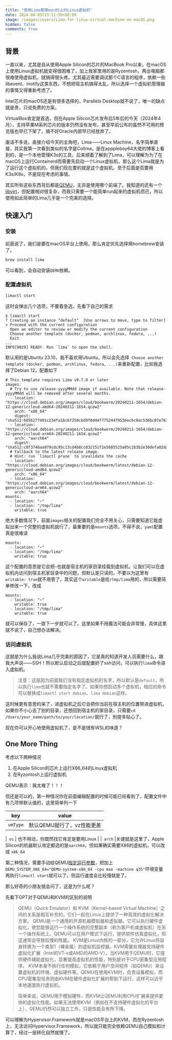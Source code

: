 ```yaml
---
title: "使用Lima管理macOS上的Linux虚拟机"
date: 2024-04-05T23:11:59+08:00
image: /images/covers/Lima-for-linux-virtual-machine-on-macOS.png
hidden: false
comments: true
---
```


## 背景

一直以来，尤其是自从使用Apple Silicon的芯片的MacBook Pro以来，在macOS上使用Linux虚拟机就变得很困难了，加上我家里用的是Ryzentosh，两台电脑都很难使用虚拟机，就搞得很头疼。尤其最近需要调试那个C语言的程序，依赖一些libevent、inotify这类东西，不想把宿主机搞得太乱，所以选择一个虚拟机管理器的事情又得重新考虑了。

Intel芯片的macOS还是有很多选择的，Parallels Desktop就不说了，唯一的缺点就是贵，只说免费的方案。

VirtualBox肯定是首选，但在Apple Silicon芯片发布后5年后的今天（2024年4月），支持苹果M系列芯片的版本仍然没有发布，甚至早前公布的虽然不可用的预览版也早已下架了，搞不好Oracle内部早已经放弃了。

废话不多说，直接介绍今天的主角吧，Lima——Linux Machine，名字简单直接，其实我第一次看到类似的名字是Colima，是在apppleboy64大佬的博客上看到的，是一个本地管理K3s的工具，后来顺着了解到了Lima，可以理解为为了在macOS上运行Containerd而需要先启动一个Linux虚拟机，那么这个Lima就是为了运行这个虚拟机的。但我们现在要的就是这个虚拟机，至于后面是否要用K3s/K8s，不是现在考虑的事情。

其实所有这些东西背后都是[QEMU](https://www.qemu.org/docs/master/system/introduction.html)，无非是使用哪个前端了。我知道的还有一个[libvirt](https://libvirt.org/)，但配置相对很复杂，而我只需要一个能简单run起来的虚拟机而已，所以使用如此简单的Lima几乎是一个完美的选择。

## 快速入门

### 安装

前面说了，我们是要在macOS平台上使用，那么肯定优先选择用homebrew安装了。

```bash
brew install lima
```

可以看到，会自动安装`QEMU`依赖。

### 配置虚拟机

```bash
limactl start
```

这时会弹出几个选项，不要着急选，先看下自己的需求

```
$ limactl start
? Creating an instance "default"  [Use arrows to move, type to filter]
> Proceed with the current configuration
  Open an editor to review or modify the current configuration
  Choose another template (docker, podman, archlinux, fedora, ...)
  Exit
...
INFO[0029] READY. Run `lima` to open the shell.
```

默认用的是Ubuntu 23.10，我不喜欢用Ubuntu，所以会先选择` Choose another template (docker, podman, archlinux, fedora, ...)`来重新配置，比如我选择了Debian 12，配置如下

```
# This template requires Lima v0.7.0 or later
images:
  # Try to use release-yyyyMMdd image if available. Note that release-yyyyMMdd will be removed after several months.
  - location: "https://cloud.debian.org/images/cloud/bookworm/20240211-1654/debian-12-genericcloud-amd64-20240211-1654.qcow2"
    arch: "x86_64"
    digest: "sha512:6856277491c234fa1bc6f250cbd9f0d44f77524479536ecbc0ac536bc07e76322ebb4d42e09605056d6d3879c8eb87db40690a2b5dfe57cb19b0c673fc4c58ca"
  - location: "https://cloud.debian.org/images/cloud/bookworm/20240211-1654/debian-12-genericcloud-arm64-20240211-1654.qcow2"
    arch: "aarch64"
    digest: "sha512:c8f3746aa979cdc95c13cd4b8cc032151f1e5685525a85c2b3b2e30defa02dacb1058b68f955ac16f3f2dbd473d13dfef15d2a22f348bcc4abb427e0713fa9a4"
  # Fallback to the latest release image.
  # Hint: run `limactl prune` to invalidate the cache
  - location: "https://cloud.debian.org/images/cloud/bookworm/latest/debian-12-genericcloud-amd64.qcow2"
    arch: "x86_64"
  - location: "https://cloud.debian.org/images/cloud/bookworm/latest/debian-12-genericcloud-arm64.qcow2"
    arch: "aarch64"
mounts:
  - location: "~"
  - location: "/tmp/lima"
    writable: true
```

绝大多数情况下，前面`images`相关的配置我们完全不用关心，只需要知道它能虚拟出来一个完整的虚拟机就行了，最重要的是`mounts`选项，不得不说，`yaml`配置真是很难读

```
mounts:
  - location: "~"
  - location: "/tmp/lima"
    writable: true
```

这个配置的意思是它会把`~`也就是宿主机的家目录挂载到虚拟机，让我们可以在虚拟机内访问到宿主机家目录中的问题，但默认是只读的，不要以为这里有`writable: true`就不用管了，其实这个`writable`是给`/tmp/lima`用的，所以需要简单修改一下，改成

```
mounts:
  - location: "~"
    writable: true
  - location: "/tmp/lima"
    writable: true
```

就可以保存了，一直下一步就可以了。这里如果不用魔法可能会非常慢，具体这里就不说了，自己想办法解决。

### 访问虚拟机

这就是为什么我说Lima几乎完美的原因了，它是真的知道开发人员需要什么，跟我大声说——SSH！所以默认启动之后就配置好了ssh访问，可以执行`lima`命令进入虚拟机。

> 注意：这是因为前面我们没有指定虚拟机的名字，所以默认是`default`，所以执行`lima`也就不需要指定名字了。如果你想启动多个虚拟机，相应的命令可以替换成`limactl start debian`、`lima debian`这样。

这时候更有意思的来了，进虚拟机之后它会把你当前在宿主机的位置带进虚拟机，如果你不小心去了别的目录，还想回到宿主机的家目录，只需要`cd /Users/your_name/path/to/your/location/`就行了，别提多贴心了。

现在你可以开心地使用虚拟机了，是不是很有WSL的味道？

## One More Thing

考虑以下两种情况

1. 在Apple Silicon的芯片上运行X86_64的Linux虚拟机
2. 在Ryzontosh上运行虚拟机

QEMU表示：我太难了！！！

但还是可以的，第一种情况你在前面编辑配置的时候可能已经看到了，配置文件中有几项带默认值的，这里简单列一下

| key      | value                      |
| -------- | -------------------------- |
| `vmType` | 默认QEMU就行了，vz性能更差 |

|`
os` | 也不用动，你既然找它肯定是要用Linux |
|`
arch` |关键就是这里了，Apple Silicon的机器默认肯定都选的是`aarch64`，但如果确实需要X86的虚拟机，可以改成
`x86_64`

第二种情况，需要手动给QEMU[指定运行参数](https://www.reddit.com/r/Ryzentosh/comments/g8pl8p/any_virtualization_support/)，把加上`
QEMU_SYSTEM_X86_64="QEMU-system-x86_64 -cpu max -machine q35"`环境变量再执行`limactl start`就可以了，但运行速度会比较慢就是了。

那么好奇的小朋友就会问了，这是为什么呢？

先看下GPT对于QEMU和KVM的区别的说明

> QEMU（Quick Emulator）和 KVM（Kernel-based Virtual Machine）之间的关系是相互补充的，它们一起在Linux上提供了一种高效的虚拟化解决方案。
> QEMU是一个通用的开源机器模拟器和虚拟器。它可以执行硬件虚拟化，使您能够运行一个操作系统的完整副本（称为客户机或虚拟机）在另一个操作系统上。QEMU可以在用户模式下运行，提供软件仿真虚拟化，但这通常会导致较慢的性能。
> KVM是Linux内核的一部分，它允许Linux将自身转换为一个类型1（裸金属）的虚拟机监控器。KVM需要处理器支持硬件虚拟化扩展（Intel的VT-x或AMD的AMD-V）。当KVM用于QEMU时，它提供硬件辅助虚拟化，显著提高虚拟机的性能，特别是对于CPU密集型应用程序。
> KVM本身不执行任何模拟，它依赖于用户空间程序（如QEMU）来设置虚拟机的环境、虚拟硬件等。QEMU在使用KVM时，负责设备模拟，而CPU密集型任务则由KVM在硬件虚拟化扩展的帮助下运行，这样可以近乎本地速度执行虚拟机。
>
> 简单来说，QEMU用于模拟硬件，而KVM让QEMU利用CPU扩展来提供更快的虚拟化性能。如果无法使用KVM（例如在不支持硬件虚拟化的平台上），QEMU仍然可以独立工作，只是性能会有所下降。

可以理解为Hypervisor.Framework就是macOS平台上的KVM，而在Ryzentosh上，无法访问Hypervisor.Framework，所以就只能完全依赖QEMU自己模拟和计算了，经过一层转化自然就慢了。
